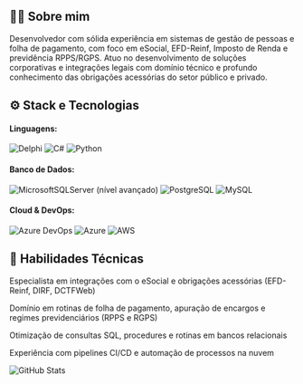 ## 👨‍💻 Sobre mim

Desenvolvedor com sólida experiência em sistemas de gestão de pessoas e folha de pagamento, com foco em eSocial, EFD-Reinf, Imposto de Renda e previdência RPPS/RGPS. Atuo no desenvolvimento de soluções corporativas e integrações legais com domínio técnico e profundo conhecimento das obrigações acessórias do setor público e privado.

## ⚙️ Stack e Tecnologias
#### Linguagens: 
![Delphi](https://img.shields.io/badge/Delphi-CC342D?style=for-the-badge&logo=delphi&logoColor=white)
![C#](https://img.shields.io/badge/C%23-239120?style=for-the-badge&logo=c-sharp&logoColor=white)
![Python](https://img.shields.io/badge/python-3670A0?style=for-the-badge&logo=python&logoColor=ffdd54)

#### Banco de Dados: 
![MicrosoftSQLServer](https://img.shields.io/badge/Microsoft%20SQL%20Server-CC2927?style=for-the-badge&logo=microsoft%20sql%20server&logoColor=white) (nível avançado) 
![PostgreSQL](https://img.shields.io/badge/PostgreSQL-000?style=for-the-badge&logo=postgresql)
![MySQL](https://img.shields.io/badge/MySQL-00000F?style=for-the-badge&logo=mysql&logoColor=white)

#### Cloud & DevOps: 
![Azure DevOps](https://img.shields.io/badge/Azure_DevOps-0078D7?style=for-the-badge&logo=azure-devops&logoColor=white)
![Azure](https://img.shields.io/badge/Azure-blue?style=for-the-badge&logo=microsoft%20azure&logoColor=blue&labelColor=FFFFFF&link=https%3A%2F%2Fimages.app.goo.gl%2FK7PN1jYJd57x4q7A8)
![AWS](https://img.shields.io/badge/AWS-000.svg?style=for-the-badge&logo=amazon-aws&logoColor=white)

## 🧠 Habilidades Técnicas

Especialista em integrações com o eSocial e obrigações acessórias (EFD-Reinf, DIRF, DCTFWeb)

Domínio em rotinas de folha de pagamento, apuração de encargos e regimes previdenciários (RPPS e RGPS)

Otimização de consultas SQL, procedures e rotinas em bancos relacionais

Experiência com pipelines CI/CD e automação de processos na nuvem

![GitHub Stats](https://github-readme-stats.vercel.app/api?username=SEUUSERNAME&theme=transparent&bg_color=000&border_color=30A3DC&show_icons=true&icon_color=30A3DC&title_color=E94D5F&text_color=FFF)